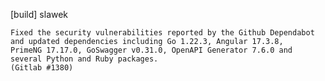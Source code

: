 [build] slawek

    Fixed the security vulnerabilities reported by the Github Dependabot
    and updated dependencies including Go 1.22.3, Angular 17.3.8,
    PrimeNG 17.17.0, GoSwagger v0.31.0, OpenAPI Generator 7.6.0 and
    several Python and Ruby packages.
    (Gitlab #1380)
